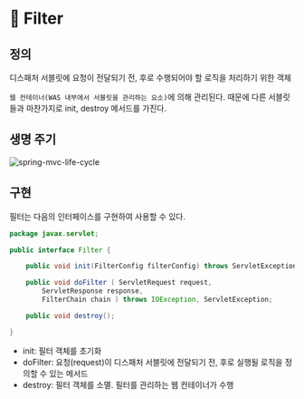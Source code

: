# 🍃 Filter

## 정의

디스패처 서블릿에 요청이 전달되기 전, 후로 수행되어야 할 로직을 처리하기 위한 객체

`웹 컨테이너(WAS 내부에서 서블릿을 관리하는 요소)`에 의해 관리된다.
때문에 다른 서블릿들과 마찬가지로 init, destroy 메서드를 가진다.

## 생명 주기

![spring-mvc-life-cycle](https://user-images.githubusercontent.com/59721541/154718308-3415c3c6-424d-4700-87c0-20cdebf95f44.png)


## 구현

필터는 다음의 인터페이스를 구현하여 사용할 수 있다.

```java
package javax.servlet;

public interface Filter {

	public void init(FilterConfig filterConfig) throws ServletException;

	public void doFilter ( ServletRequest request,
		ServletResponse response,
		FilterChain chain ) throws IOException, ServletException;

	public void destroy();

}
```

- init: 필터 객체를 초기화
- doFilter: 요청(request)이 디스패처 서블릿에 전달되기 전, 후로 실행될 로직을 정의할 수 있는 메서드
- destroy: 필터 객체를 소멸. 필터를 관리하는 웹 컨테이너가 수행
